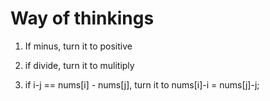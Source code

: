 # Way of thinkings


1. If minus, turn it to positive

2. if divide, turn it to mulitiply

3. if i-j == nums[i] - nums[j], turn it to nums[i]-i = nums[j]-j;
